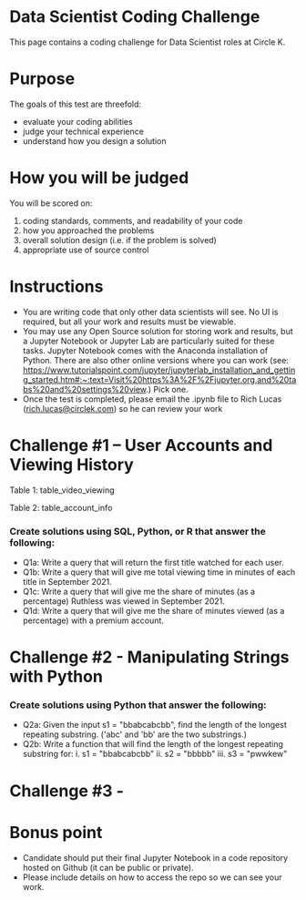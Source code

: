 # Data Scientist Coding Challenge
This page contains a coding challenge for Data Scientist roles at Circle K.

# Purpose
The goals of this test are threefold:
- evaluate your coding abilities
- judge your technical experience
- understand how you design a solution

# How you will be judged
You will be scored on:
1. coding standards, comments, and readability of your code
2. how you approached the problems
3. overall solution design (i.e. if the problem is solved)
4. appropriate use of source control

# Instructions
- You are writing code that only other data scientists will see. No UI is required, but all your work and results must be viewable.
- You may use any Open Source solution for storing work and results, but a Jupyter Notebook or Jupyter Lab are particularly suited for these tasks. Jupyter Notebook comes with the Anaconda installation of Python. There are also other online versions where you can work (see: https://www.tutorialspoint.com/jupyter/jupyterlab_installation_and_getting_started.htm#:~:text=Visit%20https%3A%2F%2Fjupyter.org,and%20tabs%20and%20settings%20view.) Pick one.
- Once the test is completed, please email the .ipynb file to Rich Lucas (rich.lucas@circlek.com) so he can review your work


# Challenge #1 – User Accounts and Viewing History

Table 1: table_video_viewing

Table 2: table_account_info


### Create solutions using SQL, Python, or R that answer the following:
- Q1a: Write a query that will return the first title watched for each user.
- Q1b: Write a query that will give me total viewing time in minutes of each title in September 2021.
- Q1c: Write a query that will give me the share of minutes (as a percentage) Ruthless was viewed in September 2021.
- Q1d: Write a query that will give me the share of minutes viewed (as a percentage) with a premium account.


# Challenge #2 - Manipulating Strings with Python

### Create solutions using Python that answer the following:
- Q2a: Given the input s1 = "bbabcabcbb", find the length of the longest repeating substring. ('abc' and 'bb' are the two substrings.)
- Q2b: Write a function that will find the length of the longest repeating substring for:
    i. s1 = "bbabcabcbb" 
    ii. s2 = "bbbbb"
    iii. s3 = "pwwkew"


# Challenge #3 - 



# Bonus point
- Candidate should put their final Jupyter Notebook in a code repository hosted on Github (it can be public or private).
- Please include details on how to access the repo so we can see your work.
